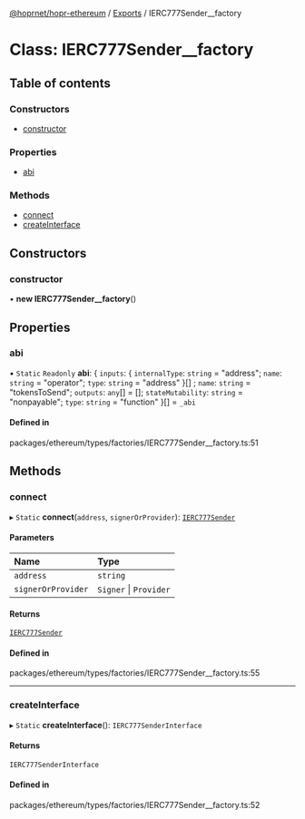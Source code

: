 [@hoprnet/hopr-ethereum](../README.md) / [Exports](../modules.md) / IERC777Sender\_\_factory

# Class: IERC777Sender\_\_factory

## Table of contents

### Constructors

- [constructor](IERC777Sender__factory.md#constructor)

### Properties

- [abi](IERC777Sender__factory.md#abi)

### Methods

- [connect](IERC777Sender__factory.md#connect)
- [createInterface](IERC777Sender__factory.md#createinterface)

## Constructors

### constructor

• **new IERC777Sender__factory**()

## Properties

### abi

▪ `Static` `Readonly` **abi**: { `inputs`: { `internalType`: `string` = "address"; `name`: `string` = "operator"; `type`: `string` = "address" }[] ; `name`: `string` = "tokensToSend"; `outputs`: `any`[] = []; `stateMutability`: `string` = "nonpayable"; `type`: `string` = "function" }[] = `_abi`

#### Defined in

packages/ethereum/types/factories/IERC777Sender__factory.ts:51

## Methods

### connect

▸ `Static` **connect**(`address`, `signerOrProvider`): [`IERC777Sender`](IERC777Sender.md)

#### Parameters

| Name | Type |
| :------ | :------ |
| `address` | `string` |
| `signerOrProvider` | `Signer` \| `Provider` |

#### Returns

[`IERC777Sender`](IERC777Sender.md)

#### Defined in

packages/ethereum/types/factories/IERC777Sender__factory.ts:55

___

### createInterface

▸ `Static` **createInterface**(): `IERC777SenderInterface`

#### Returns

`IERC777SenderInterface`

#### Defined in

packages/ethereum/types/factories/IERC777Sender__factory.ts:52
